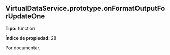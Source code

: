 ## VirtualDataService.prototype.onFormatOutputForUpdateOne

**Tipo:** function

**Índice de propiedad:** 28

Por documentar.



